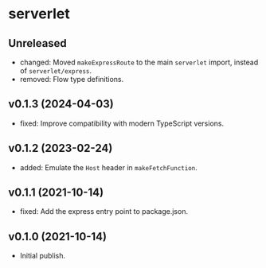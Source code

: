 # serverlet

## Unreleased

- changed: Moved `makeExpressRoute` to the main `serverlet` import, instead of `serverlet/express`.
- removed: Flow type definitions.

## v0.1.3 (2024-04-03)

- fixed: Improve compatibility with modern TypeScript versions.

## v0.1.2 (2023-02-24)

- added: Emulate the `Host` header in `makeFetchFunction`.

## v0.1.1 (2021-10-14)

- fixed: Add the express entry point to package.json.

## v0.1.0 (2021-10-14)

- Initial publish.
